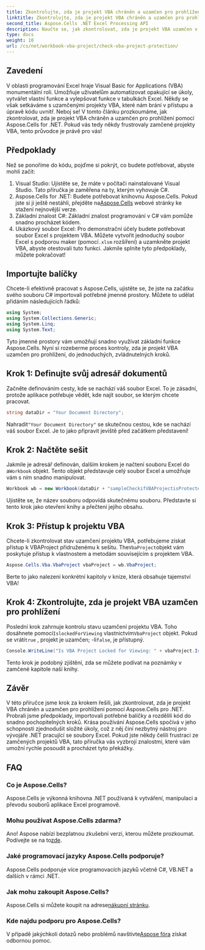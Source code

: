 ```yaml
---
title: Zkontrolujte, zda je projekt VBA chráněn a uzamčen pro prohlížení
linktitle: Zkontrolujte, zda je projekt VBA chráněn a uzamčen pro prohlížení
second_title: Aspose.Cells .NET Excel Processing API
description: Naučte se, jak zkontrolovat, zda je projekt VBA uzamčen v Excelu pomocí Aspose.Cells for .NET, s naším komplexním průvodcem krok za krokem. Odemkněte svůj potenciál.
type: docs
weight: 10
url: /cs/net/workbook-vba-project/check-vba-project-protection/
---
```

## Zavedení
V oblasti programování Excel hraje Visual Basic for Applications (VBA) monumentální roli. Umožňuje uživatelům automatizovat opakující se úkoly, vytvářet vlastní funkce a vylepšovat funkce v tabulkách Excel. Někdy se však setkáváme s uzamčenými projekty VBA, které nám brání v přístupu a úpravě kódu uvnitř. Neboj se! V tomto článku prozkoumáme, jak zkontrolovat, zda je projekt VBA chráněn a uzamčen pro prohlížení pomocí Aspose.Cells for .NET. Pokud vás tedy někdy frustrovaly zamčené projekty VBA, tento průvodce je právě pro vás!
## Předpoklady
Než se ponoříme do kódu, pojďme si pokrýt, co budete potřebovat, abyste mohli začít:
1. Visual Studio: Ujistěte se, že máte v počítači nainstalované Visual Studio. Tato příručka je zaměřena na ty, kterým vyhovuje C#.
2.  Aspose.Cells for .NET: Budete potřebovat knihovnu Aspose.Cells. Pokud jste si ji ještě nestáhli, přejděte na[Aspose.Cells](https://releases.aspose.com/cells/net/) webové stránky ke stažení nejnovější verze.
3. Základní znalost C#: Základní znalost programování v C# vám pomůže snadno procházet kódem.
4.  Ukázkový soubor Excel: Pro demonstrační účely budete potřebovat soubor Excel s projektem VBA. Můžete vytvořit jednoduchý soubor Excel s podporou maker (pomocí`.xlsm` rozšíření) a uzamkněte projekt VBA, abyste otestovali tuto funkci.
Jakmile splníte tyto předpoklady, můžete pokračovat!
## Importujte balíčky
Chcete-li efektivně pracovat s Aspose.Cells, ujistěte se, že jste na začátku svého souboru C# importovali potřebné jmenné prostory. Můžete to udělat přidáním následujících řádků:
```csharp
using System;
using System.Collections.Generic;
using System.Linq;
using System.Text;
```
Tyto jmenné prostory vám umožňují snadno využívat základní funkce Aspose.Cells.
Nyní si rozeberme proces kontroly, zda je projekt VBA uzamčen pro prohlížení, do jednoduchých, zvládnutelných kroků.
## Krok 1: Definujte svůj adresář dokumentů
Začněte definováním cesty, kde se nachází váš soubor Excel. To je zásadní, protože aplikace potřebuje vědět, kde najít soubor, se kterým chcete pracovat.
```csharp
string dataDir = "Your Document Directory";
```
 Nahradit`"Your Document Directory"` se skutečnou cestou, kde se nachází váš soubor Excel. Je to jako připravit jeviště před začátkem představení!
## Krok 2: Načtěte sešit
 Jakmile je adresář definován, dalším krokem je načtení souboru Excel do a`Workbook` objekt. Tento objekt představuje celý soubor Excel a umožňuje vám s ním snadno manipulovat.
```csharp
Workbook wb = new Workbook(dataDir + "sampleCheckifVBAProjectisProtected.xlsm");
```
Ujistěte se, že název souboru odpovídá skutečnému souboru. Představte si tento krok jako otevření knihy a přečtení jejího obsahu.
## Krok 3: Přístup k projektu VBA
 Chcete-li zkontrolovat stav uzamčení projektu VBA, potřebujeme získat přístup k VBAProject přidruženému k sešitu. The`VbaProject`objekt vám poskytuje přístup k vlastnostem a metodám souvisejícím s projektem VBA.
```csharp
Aspose.Cells.Vba.VbaProject vbaProject = wb.VbaProject;
```
Berte to jako nalezení konkrétní kapitoly v knize, která obsahuje tajemství VBA!
## Krok 4: Zkontrolujte, zda je projekt VBA uzamčen pro prohlížení
 Poslední krok zahrnuje kontrolu stavu uzamčení projektu VBA. Toho dosáhnete pomocí`IslockedForViewing` vlastnictvím`VbaProject` objekt. Pokud se vrátí`true` , projekt je uzamčen; -li`false`, je přístupný.
```csharp
Console.WriteLine("Is VBA Project Locked for Viewing: " + vbaProject.IslockedForViewing);
```
Tento krok je podobný zjištění, zda se můžete podívat na poznámky v zamčené kapitole naší knihy.
## Závěr
V této příručce jsme krok za krokem řešili, jak zkontrolovat, zda je projekt VBA chráněn a uzamčen pro prohlížení pomocí Aspose.Cells pro .NET. Probrali jsme předpoklady, importovali potřebné balíčky a rozdělili kód do snadno pochopitelných kroků. Krása používání Aspose.Cells spočívá v jeho schopnosti zjednodušit složité úkoly, což z něj činí nezbytný nástroj pro vývojáře .NET pracující se soubory Excel.
Pokud jste někdy čelili frustraci ze zamčených projektů VBA, tato příručka vás vyzbrojí znalostmi, které vám umožní rychle posoudit a procházet tyto překážky.
## FAQ
### Co je Aspose.Cells?
Aspose.Cells je výkonná knihovna .NET používaná k vytváření, manipulaci a převodu souborů aplikace Excel programově.
### Mohu používat Aspose.Cells zdarma?
 Ano! Aspose nabízí bezplatnou zkušební verzi, kterou můžete prozkoumat. Podívejte se na to[zde](https://releases.aspose.com/).
### Jaké programovací jazyky Aspose.Cells podporuje?
Aspose.Cells podporuje více programovacích jazyků včetně C#, VB.NET a dalších v rámci .NET.
### Jak mohu zakoupit Aspose.Cells?
 Aspose.Cells si můžete koupit na adrese[nákupní stránku](https://purchase.aspose.com/buy).
### Kde najdu podporu pro Aspose.Cells?
 V případě jakýchkoli dotazů nebo problémů navštivte[Aspose fóra](https://forum.aspose.com/c/cells/9) získat odbornou pomoc.
